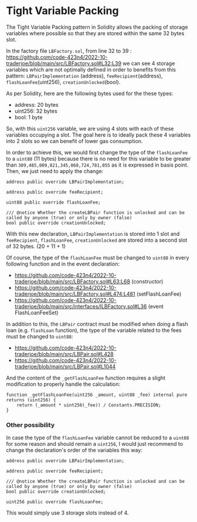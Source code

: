 # Tight Variable Packing
The Tight Variable Packing pattern in Solidity allows the packing of storage variables where possible so that they are stored within the same 32 bytes slot.

In the factory file `LBFactory.sol`, from line 32 to 39 : https://github.com/code-423n4/2022-10-traderjoe/blob/main/src/LBFactory.sol#L32:L39 we can see 4 storage variables which are not optimally defined in order to benefits from this pattern: `LBPairImplementation` (address), `feeRecipient`(address), `flashLoanFee`(uint256), `creationUnlocked`(bool).

As per Solidity, here are the following bytes used for the these types:
- address: 20 bytes
- uint256: 32 bytes
- bool: 1 byte

So, with this `uint256` variable, we are using 4 slots with each of these variables occupying a slot.
The goal here is to ideally pack these 4 variables into 2 slots so we can benefit of lower gas consumption.

In order to achieve this, we would first change the type of the `flashLoanFee` to a `uint88` (11 bytes) because there is no need for this variable to be greater than `309,485,009,821,345,068,724,781,055` as it is expressed in basis point. Then, we just need to apply the change:

    address public override LBPairImplementation;

    address public override feeRecipient;

    uint88 public override flashLoanFee;

    /// @notice Whether the createLBPair function is unlocked and can be called by anyone (true) or only by owner (false)
    bool public override creationUnlocked;

With this new declaration, `LBPairImplementation` is stored into 1 slot and `feeRecipient`, `flashLoanFee`, `creationUnlocked` are stored into a second slot of 32 bytes. (20 + 11 + 1)

Of course, the type of the `flashLoanFee` must be changed to `uint88` in every following function and in the event declaration:
- https://github.com/code-423n4/2022-10-traderjoe/blob/main/src/LBFactory.sol#L63:L68 (constructor)
- https://github.com/code-423n4/2022-10-traderjoe/blob/main/src/LBFactory.sol#L474:L481 (setFlashLoanFee)
- https://github.com/code-423n4/2022-10-traderjoe/blob/main/src/interfaces/ILBFactory.sol#L36 (event FlashLoanFeeSet)

In addition to this, the `LBPair` contract must be modified when doing a flash loan (e.g. `flashLoan` function), the type of the variable related to the fees must be changed to `uint88`:
- https://github.com/code-423n4/2022-10-traderjoe/blob/main/src/LBPair.sol#L428
- https://github.com/code-423n4/2022-10-traderjoe/blob/main/src/LBPair.sol#L1044

And the content of the `_getFlashLoanFee` function requires a slight modification to properly handle the calculation:

    function _getFlashLoanFee(uint256 _amount, uint88 _fee) internal pure returns (uint256) {
        return (_amount * uint256(_fee)) / Constants.PRECISION;
    }

### Other possibility
In case the type of the `flashLoanFee` variable cannot be reduced to a `uint88` for some reason and should remain a `uint256`, I would just recommend to change the declaration's order of the variables this way:

    address public override LBPairImplementation;

    address public override feeRecipient;

    /// @notice Whether the createLBPair function is unlocked and can be called by anyone (true) or only by owner (false)
    bool public override creationUnlocked;

    uint256 public override flashLoanFee;

This would simply use 3 storage slots instead of 4.